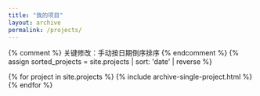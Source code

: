 ```yaml
---
title: "我的项目"
layout: archive
permalink: /projects/
---
```

{% comment %} 关键修改：手动按日期倒序排序 {% endcomment %}
{% assign sorted_projects = site.projects | sort: 'date' | reverse %}

{% for project in site.projects %}
  {% include archive-single-project.html %}
{% endfor %}
